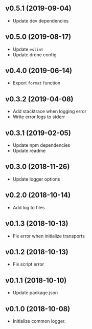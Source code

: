 ## v0.5.1 (2019-09-04)

* Update dev dependencies

## v0.5.0 (2019-08-17)

* Update `eslint`
* Update drone config

## v0.4.0 (2019-06-14)

* Export `format` function

## v0.3.2 (2019-04-08)

* Add stacktrace when logging error
* Write error logs to stderr

## v0.3.1 (2019-02-05)

* Update npm dependencies
* Update readme

## v0.3.0 (2018-11-26)

* Update logger options

## v0.2.0 (2018-10-14)

* Add log to files

## v0.1.3 (2018-10-13)

* Fix error when initialize transports

## v0.1.2 (2018-10-13)

* Fix script error

## v0.1.1 (2018-10-10)

* Update package.json

## v0.1.0 (2018-10-08)

* Initialize common logger.
